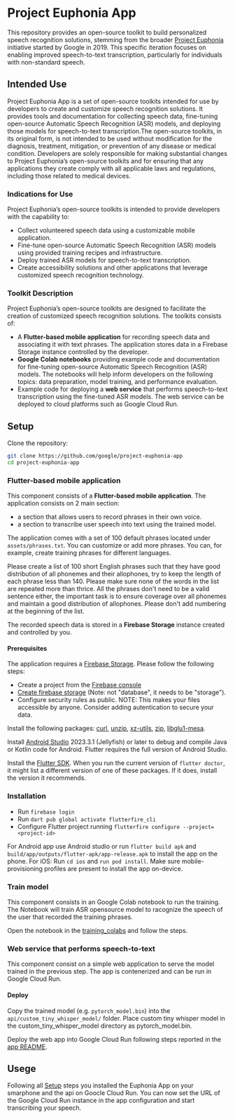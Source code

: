 # Project Euphonia App

This repository provides an open-source toolkit to build personalized speech recognition solutions, stemming from the broader [Project Euphonia](https://sites.research.google/euphonia/about/) initiative started by Google in 2019. This specific iteration focuses on enabling improved speech-to-text transcription, particularly for individuals with non-standard speech.

## Intended Use

Project Euphonia App is a set of open-source toolkits intended for use by developers to create and customize speech recognition solutions. It provides tools and documentation for collecting speech data, fine-tuning open-source Automatic Speech Recognition (ASR) models, and deploying those models for speech-to-text transcription.The open-source toolkits, in its original form, is not intended to be used without modification for the diagnosis, treatment, mitigation, or prevention of any disease or medical condition. Developers are solely responsible for making substantial changes to Project Euphonia’s open-source toolkits and for ensuring that any applications they create comply with all applicable laws and regulations, including those related to medical devices.

### Indications for Use

Project Euphonia’s open-source toolkits is intended to provide developers with the capability to:

- Collect volunteered speech data using a customizable mobile application.
- Fine-tune open-source Automatic Speech Recognition (ASR) models using provided training recipes and infrastructure.
- Deploy trained ASR models for speech-to-text transcription.
- Create accessibility solutions and other applications that leverage customized speech recognition technology.

### Toolkit Description

Project Euphonia’s open-source toolkits are designed to facilitate the creation of customized speech recognition solutions. The toolkits consists of:

- A **Flutter-based mobile application** for recording speech data and associating it with text phrases. The application stores data in a Firebase Storage instance controlled by the developer.
- **Google Colab notebooks** providing example code and documentation for fine-tuning open-source Automatic Speech Recognition (ASR) models. The notebooks will help inform developers on the following topics: data preparation, model training, and performance evaluation.
- Example code for deploying a **web service** that performs speech-to-text transcription using the fine-tuned ASR models. The web service can be deployed to cloud platforms such as Google Cloud Run.

## Setup

Clone the repository:

```bash
git clone https://github.com/google/project-euphonia-app
cd project-euphonia-app
```

### Flutter-based mobile application

This component consists of a **Flutter-based mobile application**. The application consists on 2 main section:

- a section that allows users to record phrases in their own voice.
- a section to transcribe user speech into text using the trained model.

The application comes with a set of 100 default phrases located under `assets/phrases.txt`. You can customize or add more phrases. You can, for example, create training phrases for different languages.

Please create a list of 100 short English phrases such that they have good distribution of all phonemes and their allophones, try to keep the length of each phrase less than 140. Please make sure none of the words in the list are repeated more than thrice. All the phrases don't need to be a valid sentence either, the important task is to ensure coverage over all phonemes and maintain a good distribution of allophones. Please don't add numbering at the beginning of the list.

The recorded speech data is stored in a **Firebase Storage** instance created and controlled by you.

#### Prerequisites

The application requires a [Firebase Storage](https://firebase.google.com/docs/storage). Please follow the following steps:

- Create a project from the [Firebase console](https://console.firebase.google.com/)
- [Create firebase storage](https://firebase.google.com/docs/storage/web/start) (Note: not "database", it needs to be "storage").
- Configure security rules as public. NOTE: This makes your files accessible by anyone. Consider adding autentication to secure your data.

Install the following packages: [curl](https://curl.se/), [unzip](https://linux.die.net/man/1/unzip), [xz-utils](https://xz.tukaani.org/xz-utils/), [zip](https://linux.die.net/man/1/zip), [libglu1-mesa](https://packages.debian.org/buster/libglu1-mesa).

Install [Android Studio](https://developer.android.com/studio/install) 2023.3.1 (Jellyfish) or later to debug and compile Java or Kotlin code for Android. Flutter requires the full version of Android Studio.

Install the [Flutter SDK](https://docs.flutter.dev/get-started/install). When you run the current version of `flutter doctor`, it might list a different version of one of these packages. If it does, install the version it recommends.

### Installation

- Run `firebase login`
- Run `dart pub global activate flutterfire_cli`
- Configure Flutter project running `flutterfire configure --project=<project-id>`

For Android app use Android studio or run `flutter build apk` and `build/app/outputs/flutter-apk/app-release.apk` to install the app on the phone.
For iOS: Run `cd ios` and `run pod install`. Make sure mobile-provisioning profiles are present to install the app on-device.

### Train model

This component consists in an Google Colab notebook to run the training. The Notebook will train ASR opensource model to racognize the speech of the user that recorded the training phrases.

Open the notebook in the [training_colabs](https://github.com/google/project-euphonia-app/tree/main/training_colabs) and follow the steps.

### Web service that performs speech-to-text

This component consist on a simple web application to serve the model trained in the previous step. The app is contenerized and can be run in Google Cloud Run.

#### Deploy

Copy the trained model (e.g. `pytorch_model.bin`) into the `api/custom_tiny_whisper_model/` folder. Place custom tiny whisper model in the custom_tiny_whisper_model directory as pytorch_model.bin.

Deploy the web app into Google Cloud Run following steps reported in the [app README](api/).

## Usege

Following all [Setup](#setup) steps you installed the Euphonia App on your smarphone and the api on Goocle Cloud Run. You can now set the URL of the Google Cloud Run instance in the app configuration and start transcribing your speech.
